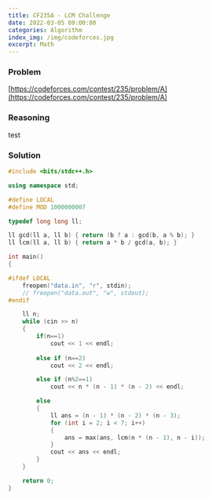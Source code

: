 ```yaml
---
title: CF235A - LCM Challenge
date: 2022-03-05 09:00:00
categories: Algorithm
index_img: /img/codeforces.jpg
excerpt: Math
---
```


### Problem

[https://codeforces.com/contest/235/problem/A](https://codeforces.com/contest/235/problem/A)

### Reasoning

test

### Solution

```cpp
#include <bits/stdc++.h>

using namespace std;

#define LOCAL
#define MOD 1000000007

typedef long long ll;

ll gcd(ll a, ll b) { return !b ? a : gcd(b, a % b); }
ll lcm(ll a, ll b) { return a * b / gcd(a, b); }

int main()
{

#ifdef LOCAL
    freopen("data.in", "r", stdin);
    // freopen("data.out", "w", stdout);
#endif

    ll n;
    while (cin >> n)
    {
        if(n==1)
            cout << 1 << endl;
        
        else if (n==2)
            cout << 2 << endl;

        else if (n%2==1)
            cout << n * (n - 1) * (n - 2) << endl;

        else
        {
            ll ans = (n - 1) * (n - 2) * (n - 3);
            for (int i = 2; i < 7; i++)            
            {
                ans = max(ans, lcm(n * (n - 1), n - i));
            }
            cout << ans << endl;
        }
    }

    return 0;
}
```